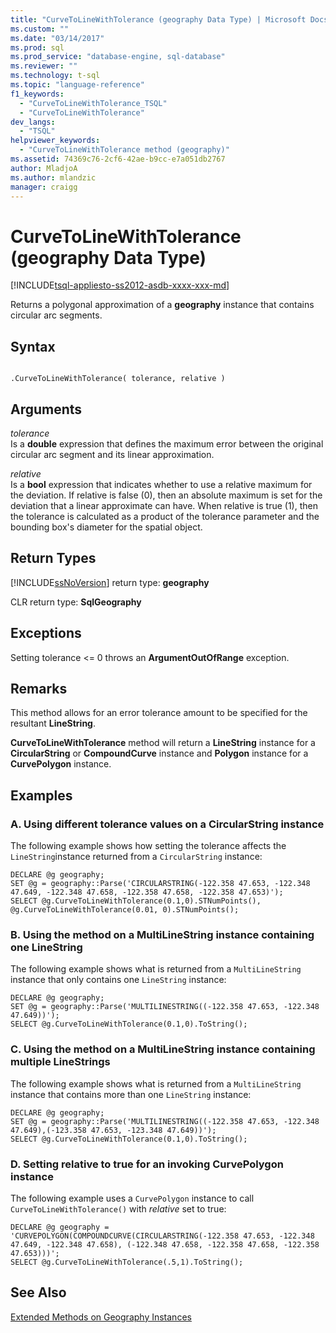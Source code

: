 ```yaml
---
title: "CurveToLineWithTolerance (geography Data Type) | Microsoft Docs"
ms.custom: ""
ms.date: "03/14/2017"
ms.prod: sql
ms.prod_service: "database-engine, sql-database"
ms.reviewer: ""
ms.technology: t-sql
ms.topic: "language-reference"
f1_keywords: 
  - "CurveToLineWithTolerance_TSQL"
  - "CurveToLineWithTolerance"
dev_langs: 
  - "TSQL"
helpviewer_keywords: 
  - "CurveToLineWithTolerance method (geography)"
ms.assetid: 74369c76-2cf6-42ae-b9cc-e7a051db2767
author: MladjoA
ms.author: mlandzic 
manager: craigg
---
```

# CurveToLineWithTolerance (geography Data Type)
[!INCLUDE[tsql-appliesto-ss2012-asdb-xxxx-xxx-md](../../includes/tsql-appliesto-ss2012-asdb-xxxx-xxx-md.md)]

Returns a polygonal approximation of a **geography** instance that contains circular arc segments.  
  
## Syntax  
  
```  
  
.CurveToLineWithTolerance( tolerance, relative )  
```  
  
## Arguments  
_tolerance_  
Is a **double** expression that defines the maximum error between the original circular arc segment and its linear approximation.  
  
_relative_  
Is a **bool** expression that indicates whether to use a relative maximum for the deviation. If relative is false (0), then an absolute maximum is set for the deviation that a linear approximate can have. When relative is true (1), then the tolerance is calculated as a product of the tolerance parameter and the bounding box's diameter for the spatial object.  
  
## Return Types  
[!INCLUDE[ssNoVersion](../../includes/ssnoversion-md.md)] return type: **geography**  
  
CLR return type: **SqlGeography**  
  
## Exceptions  
Setting tolerance <= 0 throws an **ArgumentOutOfRange** exception.  
  
## Remarks  
This method allows for an error tolerance amount to be specified for the resultant **LineString**.  
  
**CurveToLineWithTolerance** method will return a **LineString** instance for a **CircularString** or **CompoundCurve** instance and **Polygon** instance for a **CurvePolygon** instance.  
  
## Examples  
  
### A. Using different tolerance values on a CircularString instance  
The following example shows how setting the tolerance affects the `LineString`instance returned from a `CircularString` instance:  
  
```
DECLARE @g geography;  
SET @g = geography::Parse('CIRCULARSTRING(-122.358 47.653, -122.348 47.649, -122.348 47.658, -122.358 47.658, -122.358 47.653)');  
SELECT @g.CurveToLineWithTolerance(0.1,0).STNumPoints(), @g.CurveToLineWithTolerance(0.01, 0).STNumPoints();
```  
  
### B. Using the method on a MultiLineString instance containing one LineString  
The following example shows what is returned from a `MultiLineString` instance that only contains one `LineString` instance:  
  
```
DECLARE @g geography;  
SET @g = geography::Parse('MULTILINESTRING((-122.358 47.653, -122.348 47.649))');  
SELECT @g.CurveToLineWithTolerance(0.1,0).ToString();
```  
  
### C. Using the method on a MultiLineString instance containing multiple LineStrings  
The following example shows what is returned from a `MultiLineString` instance that contains more than one `LineString` instance:  
  
```
DECLARE @g geography;  
SET @g = geography::Parse('MULTILINESTRING((-122.358 47.653, -122.348 47.649),(-123.358 47.653, -123.348 47.649))');  
SELECT @g.CurveToLineWithTolerance(0.1,0).ToString();
```  
  
### D. Setting relative to true for an invoking CurvePolygon instance  
The following example uses a `CurvePolygon` instance to call `CurveToLineWithTolerance()` with *relative* set to true:  
  
```
DECLARE @g geography = 'CURVEPOLYGON(COMPOUNDCURVE(CIRCULARSTRING(-122.358 47.653, -122.348 47.649, -122.348 47.658), (-122.348 47.658, -122.358 47.658, -122.358 47.653)))';  
SELECT @g.CurveToLineWithTolerance(.5,1).ToString();
```  
  
## See Also  
[Extended Methods on Geography Instances](../../t-sql/spatial-geography/extended-methods-on-geography-instances.md)  
  
  
